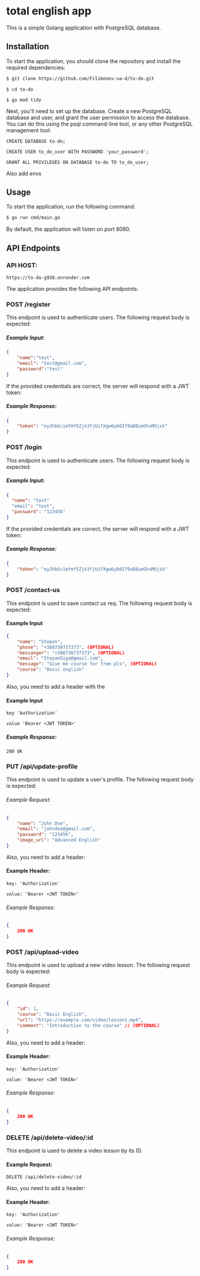 # total english app
This is a simple Golang application with PostgreSQL database.

## Installation
To start the application, you should clone the repository and install the required dependencies:

```bash 
$ git clone https://github.com/Filimonov-ua-d/to-do.git
```
```
$ cd to-do
```
```
$ go mod tidy
```

Next, you'll need to set up the database. Create a new PostgreSQL database and user, and grant the user permission to access the database. You can do this using the psql command-line tool, or any other PostgreSQL management tool:
```
CREATE DATABASE to-do;
```
```
CREATE USER to_do_user WITH PASSWORD 'your_password';
```
```
GRANT ALL PRIVILEGES ON DATABASE to-do TO to_do_user;
```

Also add envs

## Usage

To start the application, run the following command:
```bash
$ go run cmd/main.go
```

By default, the application will listen on port 8080.

## API Endpoints

### API HOST: 
```
https://to-do-g938.onrender.com
```

The application provides the following API endpoints:

### POST /register

This endpoint is used to authenticate users. The following request body is expected:

##### Example Input: 
```json
{
    "name":"test",
    "email": "test@gmail.com",
    "password":"test"
}
```

If the provided credentials are correct, the server will respond with a JWT token:

##### Example Response: 
```json
{
	"token": "eyJhbGcimYmY5Zjk3YjUifXgw6yb6If9aB8imGhxMOjsk"
} 
```


### POST /login

This endpoint is used to authenticate users. The following request body is expected:

##### Example Input: 
```json
{
  "name": "test"
  "email": "test",
  "password": "123456"
}
```

If the provided credentials are correct, the server will respond with a JWT token:

##### Example Response: 
```json
{
	"token": "eyJhbGcimYmY5Zjk3YjUifXgw6yb6If9aB8imGhxMOjsk"
} 
```

### POST /contact-us

This endpoint is used to save contact us req. The following request body is expected:

#### Example Input
```json
{
    "name": "Stepan",
    "phone": "+380730737373", (OPTIONAL)
    "messanger": "+380730737373", (OPTIONAL)
    "email": "StepanGiga@gmail.com",
    "message": "Give me course for free pls", (OPTIONAL)
    "course": "Basic english"
}
```

Also, you need to add a header with the

#### Example Input
```
key 'Authorization'
``` 
```
value 'Bearer <JWT TOKEN>'
```

##### Example Response: 
```
200 OK
```

### PUT /api/update-profile

This endpoint is used to update a user's profile. The following request body is expected:

###### Example Request:
```json
{
    "name": "John Doe",
    "email": "johndoe@gmail.com",
    "password": "123456",
    "image_url": "Advanced English"
}
```

Also, you need to add a header:

#### Example Header:
```
key: 'Authorization'
```
```
value: 'Bearer <JWT TOKEN>'
```

###### Example Response:
```json
{
    200 OK
}
```

### POST /api/upload-video

This endpoint is used to upload a new video lesson. The following request body is expected:

###### Example Request:
```json
{
    "id": 1,
    "course": "Basic English",
    "url": "https://example.com/video/lesson1.mp4",
    "comment": "Introduction to the course" // (OPTIONAL)
}
```

Also, you need to add a header:

#### Example Header:
```
key: 'Authorization'
```
```
value: 'Bearer <JWT TOKEN>'
```

###### Example Response:
```json
{
    200 OK
}
```

### DELETE /api/delete-video/:id

This endpoint is used to delete a video lesson by its ID.

#### Example Request:
```
DELETE /api/delete-video/:id
```

Also, you need to add a header:

#### Example Header:
```
key: 'Authorization'
```
```
value: 'Bearer <JWT TOKEN>'
```

###### Example Response:
```json
{
    200 OK
}
```

